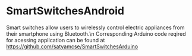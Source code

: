 # SmartSwitchesAndroid
Smart switches allow users to wirelessly control electric appliances from their smartphone using Bluetooth.\n Corresponding Arduino code reqired for acessing application can be found at https://github.com/satyamcse/SmartSwitchesArduino
